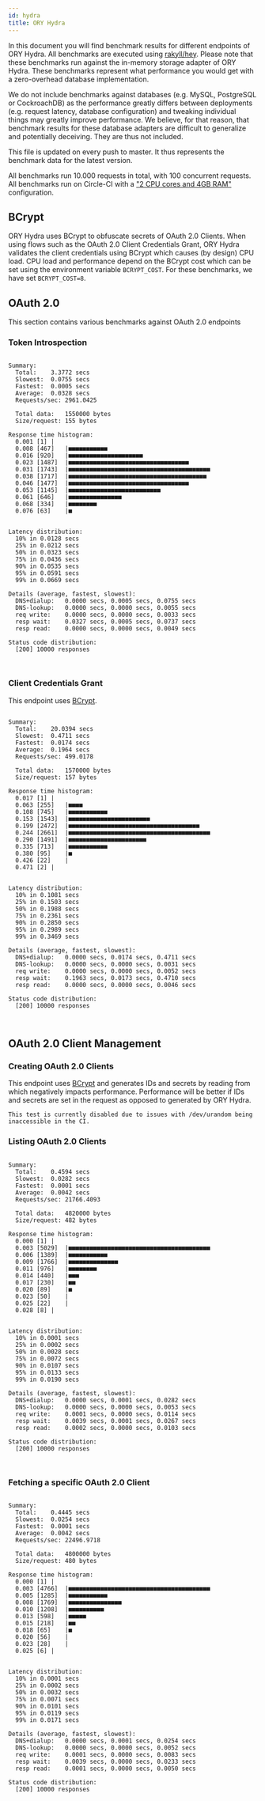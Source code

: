 ```yaml
---
id: hydra
title: ORY Hydra
---
```


In this document you will find benchmark results for different endpoints of ORY
Hydra. All benchmarks are executed using
[rakyll/hey](https://github.com/rakyll/hey). Please note that these benchmarks
run against the in-memory storage adapter of ORY Hydra. These benchmarks
represent what performance you would get with a zero-overhead database
implementation.

We do not include benchmarks against databases (e.g. MySQL, PostgreSQL or
CockroachDB) as the performance greatly differs between deployments (e.g.
request latency, database configuration) and tweaking individual things may
greatly improve performance. We believe, for that reason, that benchmark results
for these database adapters are difficult to generalize and potentially
deceiving. They are thus not included.

This file is updated on every push to master. It thus represents the benchmark
data for the latest version.

All benchmarks run 10.000 requests in total, with 100 concurrent requests. All
benchmarks run on Circle-CI with a
["2 CPU cores and 4GB RAM"](https://support.circleci.com/hc/en-us/articles/360000489307-Why-do-my-tests-take-longer-to-run-on-CircleCI-than-locally-)
configuration.

## BCrypt

ORY Hydra uses BCrypt to obfuscate secrets of OAuth 2.0 Clients. When using
flows such as the OAuth 2.0 Client Credentials Grant, ORY Hydra validates the
client credentials using BCrypt which causes (by design) CPU load. CPU load and
performance depend on the BCrypt cost which can be set using the environment
variable `BCRYPT_COST`. For these benchmarks, we have set `BCRYPT_COST=8`.

## OAuth 2.0

This section contains various benchmarks against OAuth 2.0 endpoints

### Token Introspection

```

Summary:
  Total:	3.3772 secs
  Slowest:	0.0755 secs
  Fastest:	0.0005 secs
  Average:	0.0328 secs
  Requests/sec:	2961.0425

  Total data:	1550000 bytes
  Size/request:	155 bytes

Response time histogram:
  0.001 [1]	|
  0.008 [467]	|■■■■■■■■■■■
  0.016 [920]	|■■■■■■■■■■■■■■■■■■■■■
  0.023 [1487]	|■■■■■■■■■■■■■■■■■■■■■■■■■■■■■■■■■■
  0.031 [1743]	|■■■■■■■■■■■■■■■■■■■■■■■■■■■■■■■■■■■■■■■■
  0.038 [1717]	|■■■■■■■■■■■■■■■■■■■■■■■■■■■■■■■■■■■■■■■
  0.046 [1477]	|■■■■■■■■■■■■■■■■■■■■■■■■■■■■■■■■■■
  0.053 [1145]	|■■■■■■■■■■■■■■■■■■■■■■■■■■
  0.061 [646]	|■■■■■■■■■■■■■■■
  0.068 [334]	|■■■■■■■■
  0.076 [63]	|■


Latency distribution:
  10% in 0.0128 secs
  25% in 0.0212 secs
  50% in 0.0323 secs
  75% in 0.0436 secs
  90% in 0.0535 secs
  95% in 0.0591 secs
  99% in 0.0669 secs

Details (average, fastest, slowest):
  DNS+dialup:	0.0000 secs, 0.0005 secs, 0.0755 secs
  DNS-lookup:	0.0000 secs, 0.0000 secs, 0.0055 secs
  req write:	0.0000 secs, 0.0000 secs, 0.0033 secs
  resp wait:	0.0327 secs, 0.0005 secs, 0.0737 secs
  resp read:	0.0000 secs, 0.0000 secs, 0.0049 secs

Status code distribution:
  [200]	10000 responses



```

### Client Credentials Grant

This endpoint uses [BCrypt](#bcrypt).

```

Summary:
  Total:	20.0394 secs
  Slowest:	0.4711 secs
  Fastest:	0.0174 secs
  Average:	0.1964 secs
  Requests/sec:	499.0178

  Total data:	1570000 bytes
  Size/request:	157 bytes

Response time histogram:
  0.017 [1]	|
  0.063 [255]	|■■■■
  0.108 [745]	|■■■■■■■■■■■
  0.153 [1543]	|■■■■■■■■■■■■■■■■■■■■■■■
  0.199 [2472]	|■■■■■■■■■■■■■■■■■■■■■■■■■■■■■■■■■■■■■
  0.244 [2661]	|■■■■■■■■■■■■■■■■■■■■■■■■■■■■■■■■■■■■■■■■
  0.290 [1491]	|■■■■■■■■■■■■■■■■■■■■■■
  0.335 [713]	|■■■■■■■■■■■
  0.380 [95]	|■
  0.426 [22]	|
  0.471 [2]	|


Latency distribution:
  10% in 0.1081 secs
  25% in 0.1503 secs
  50% in 0.1988 secs
  75% in 0.2361 secs
  90% in 0.2850 secs
  95% in 0.2989 secs
  99% in 0.3469 secs

Details (average, fastest, slowest):
  DNS+dialup:	0.0000 secs, 0.0174 secs, 0.4711 secs
  DNS-lookup:	0.0000 secs, 0.0000 secs, 0.0031 secs
  req write:	0.0000 secs, 0.0000 secs, 0.0052 secs
  resp wait:	0.1963 secs, 0.0173 secs, 0.4710 secs
  resp read:	0.0000 secs, 0.0000 secs, 0.0046 secs

Status code distribution:
  [200]	10000 responses



```

## OAuth 2.0 Client Management

### Creating OAuth 2.0 Clients

This endpoint uses [BCrypt](#bcrypt) and generates IDs and secrets by reading
from which negatively impacts performance. Performance will be better if IDs and
secrets are set in the request as opposed to generated by ORY Hydra.

```
This test is currently disabled due to issues with /dev/urandom being inaccessible in the CI.
```

### Listing OAuth 2.0 Clients

```

Summary:
  Total:	0.4594 secs
  Slowest:	0.0282 secs
  Fastest:	0.0001 secs
  Average:	0.0042 secs
  Requests/sec:	21766.4093

  Total data:	4820000 bytes
  Size/request:	482 bytes

Response time histogram:
  0.000 [1]	|
  0.003 [5029]	|■■■■■■■■■■■■■■■■■■■■■■■■■■■■■■■■■■■■■■■■
  0.006 [1389]	|■■■■■■■■■■■
  0.009 [1766]	|■■■■■■■■■■■■■■
  0.011 [976]	|■■■■■■■■
  0.014 [440]	|■■■
  0.017 [230]	|■■
  0.020 [89]	|■
  0.023 [50]	|
  0.025 [22]	|
  0.028 [8]	|


Latency distribution:
  10% in 0.0001 secs
  25% in 0.0002 secs
  50% in 0.0028 secs
  75% in 0.0072 secs
  90% in 0.0107 secs
  95% in 0.0133 secs
  99% in 0.0190 secs

Details (average, fastest, slowest):
  DNS+dialup:	0.0000 secs, 0.0001 secs, 0.0282 secs
  DNS-lookup:	0.0000 secs, 0.0000 secs, 0.0053 secs
  req write:	0.0001 secs, 0.0000 secs, 0.0114 secs
  resp wait:	0.0039 secs, 0.0001 secs, 0.0267 secs
  resp read:	0.0002 secs, 0.0000 secs, 0.0103 secs

Status code distribution:
  [200]	10000 responses



```

### Fetching a specific OAuth 2.0 Client

```

Summary:
  Total:	0.4445 secs
  Slowest:	0.0254 secs
  Fastest:	0.0001 secs
  Average:	0.0042 secs
  Requests/sec:	22496.9718

  Total data:	4800000 bytes
  Size/request:	480 bytes

Response time histogram:
  0.000 [1]	|
  0.003 [4766]	|■■■■■■■■■■■■■■■■■■■■■■■■■■■■■■■■■■■■■■■■
  0.005 [1285]	|■■■■■■■■■■■
  0.008 [1769]	|■■■■■■■■■■■■■■■
  0.010 [1208]	|■■■■■■■■■■
  0.013 [598]	|■■■■■
  0.015 [218]	|■■
  0.018 [65]	|■
  0.020 [56]	|
  0.023 [28]	|
  0.025 [6]	|


Latency distribution:
  10% in 0.0001 secs
  25% in 0.0002 secs
  50% in 0.0032 secs
  75% in 0.0071 secs
  90% in 0.0101 secs
  95% in 0.0119 secs
  99% in 0.0171 secs

Details (average, fastest, slowest):
  DNS+dialup:	0.0000 secs, 0.0001 secs, 0.0254 secs
  DNS-lookup:	0.0000 secs, 0.0000 secs, 0.0052 secs
  req write:	0.0001 secs, 0.0000 secs, 0.0083 secs
  resp wait:	0.0039 secs, 0.0000 secs, 0.0233 secs
  resp read:	0.0001 secs, 0.0000 secs, 0.0050 secs

Status code distribution:
  [200]	10000 responses



```
